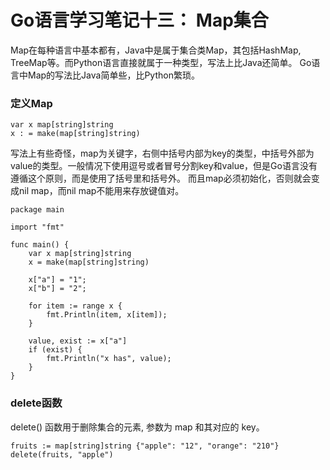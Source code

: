 Go语言学习笔记十三： Map集合
==============

Map在每种语言中基本都有，Java中是属于集合类Map，其包括HashMap, TreeMap等。而Python语言直接就属于一种类型，写法上比Java还简单。
Go语言中Map的写法比Java简单些，比Python繁琐。

### 定义Map
```
var x map[string]string
x : = make(map[string]string)
```
写法上有些奇怪，map为关键字，右侧中括号内部为key的类型，中括号外部为value的类型。一般情况下使用逗号或者冒号分割key和value，但是Go语言没有遵循这个原则，而是使用了括号里和括号外。
而且map必须初始化，否则就会变成nil map，而nil map不能用来存放键值对。

```
package main

import "fmt"

func main() {
	var x map[string]string
	x = make(map[string]string)
	
	x["a"] = "1";
	x["b"] = "2";
	
	for item := range x {
		fmt.Println(item, x[item]);
	}
	
	value, exist := x["a"]
	if (exist) {
		fmt.Println("x has", value);
	}
}
```

### delete函数
delete() 函数用于删除集合的元素, 参数为 map 和其对应的 key。

```
fruits := map[string]string {"apple": "12", "orange": "210"}
delete(fruits, "apple")
```
